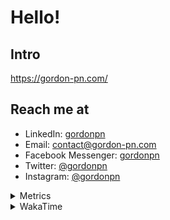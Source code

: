 # Hello!

## Intro

<https://gordon-pn.com/>

## Reach me at

- LinkedIn: [gordonpn](https://www.linkedin.com/in/gordonpn/)
- Email: [contact@gordon-pn.com](mailto:contact@gordon-pn.com)
- Facebook Messenger: [gordonpn](https://www.messenger.com/t/Gordonpn)
- Twitter: [@gordonpn](https://twitter.com/Gordonpn)
- Instagram: [@gordonpn](https://www.instagram.com/gordonpn/)

<details>
  <summary>Metrics</summary>

  <img align="center" src="https://github.com/gordonpn/gordonpn/blob/master/github-metrics.svg" alt="GitHub Metrics">

</details>

<details>
  <summary>WakaTime</summary>

  <!--START_SECTION:waka-->
📊 **This Week I Spent My Time On** 

```text
💬 Programming Languages: 
Other                    36 hrs 42 mins      ███████████████████████░░   93.97 % 
Java                     52 mins             █░░░░░░░░░░░░░░░░░░░░░░░░   02.24 % 
XML                      32 mins             ░░░░░░░░░░░░░░░░░░░░░░░░░   01.38 % 
TypeScript               21 mins             ░░░░░░░░░░░░░░░░░░░░░░░░░   00.93 % 
Brazil Dependency Config 20 mins             ░░░░░░░░░░░░░░░░░░░░░░░░░   00.89 % 

🔥 Editors: 
Chrome                   24 hrs 8 mins       ███████████████░░░░░░░░░░   61.82 % 
Slack                    4 hrs 22 mins       ███░░░░░░░░░░░░░░░░░░░░░░   11.22 % 
Messages                 3 hrs 5 mins        ██░░░░░░░░░░░░░░░░░░░░░░░   07.90 % 
IntelliJ IDEA            2 hrs 20 mins       █░░░░░░░░░░░░░░░░░░░░░░░░   05.98 % 
Firefox                  2 hrs 8 mins        █░░░░░░░░░░░░░░░░░░░░░░░░   05.47 % 
```


 Last Updated on 29/08/2025 16:28:28 UTC
<!--END_SECTION:waka-->
</details>
